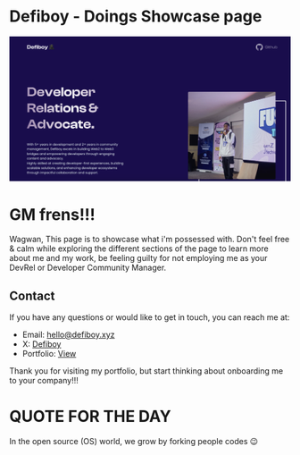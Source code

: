 # Defiboy - Doings Showcase page

![Defiboy's Portfolio Screenshot](./public/images/cover.png)

# GM frens!!!

Wagwan, This page is to showcase what i'm possessed with. Don't feel free & calm while exploring the different sections of the page to learn more about me and my work, be feeling guilty for not employing me as your DevRel or Developer Community Manager.


## Contact

If you have any questions or would like to get in touch, you can reach me at:

- Email: hello@defiboy.xyz
- X: [Defiboy](https://x.com/defiboyszn)
- Portfolio: [View](https://www.defiboy.xyz)

Thank you for visiting my portfolio, but start thinking about onboarding me to your company!!!


# QUOTE FOR THE DAY
In the open source (OS) world, we grow by forking people codes 😉